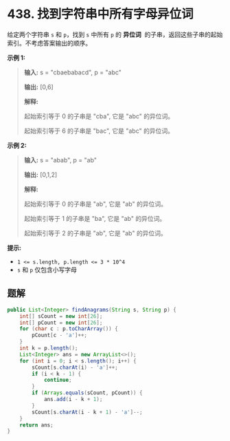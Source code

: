 # 438. 找到字符串中所有字母异位词

给定两个字符串 `s` 和 `p`，找到 `s` 中所有 `p` 的 **异位词**  的子串，返回这些子串的起始索引。不考虑答案输出的顺序。

**示例 1:**

> **输入:**  s = "cbaebabacd", p = "abc"
> 
> **输出:**  \[0,6]
> 
> **解释:**
> 
> 起始索引等于 0 的子串是 "cba", 它是 "abc" 的异位词。
> 
> 起始索引等于 6 的子串是 "bac", 它是 "abc" 的异位词。
>

**示例 2:**

> **输入:**  s = "abab", p = "ab"
> 
> **输出:**  \[0,1,2]
> 
> **解释:**
> 
> 起始索引等于 0 的子串是 "ab", 它是 "ab" 的异位词。
> 
> 起始索引等于 1 的子串是 "ba", 它是 "ab" 的异位词。
> 
> 起始索引等于 2 的子串是 "ab", 它是 "ab" 的异位词。
>

**提示:**

*   `1 <= s.length, p.length <= 3 * 10^4`
*   `s` 和 `p` 仅包含小写字母

## 题解

```java
public List<Integer> findAnagrams(String s, String p) {
    int[] sCount = new int[26];
    int[] pCount = new int[26];
    for (char c : p.toCharArray()) {
        pCount[c - 'a']++;
    }
    int k = p.length();
    List<Integer> ans = new ArrayList<>();
    for (int i = 0; i < s.length(); i++) {
        sCount[s.charAt(i) - 'a']++;
        if (i < k - 1) {
            continue;
        }
        if (Arrays.equals(sCount, pCount)) {
            ans.add(i - k + 1);
        }
        sCount[s.charAt(i - k + 1) - 'a']--;
    }
    return ans;
}
```